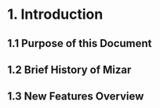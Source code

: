 # 1. Introduction

## 1.1 Purpose of this Document

## 1.2 Brief History of Mizar

## 1.3 New Features Overview
